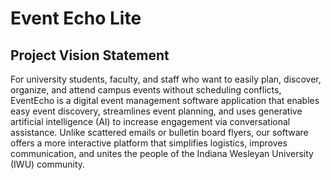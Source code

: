# Event Echo Lite

## Project Vision Statement
For university students, faculty, and staff who want to easily plan, discover, organize, and attend campus events without scheduling conflicts, EventEcho is a digital event management software application that enables easy event discovery, streamlines event planning, and uses generative artificial intelligence (AI) to increase engagement via conversational assistance. Unlike scattered emails or bulletin board flyers, our software offers a more interactive platform that simplifies logistics, improves communication, and unites the people of the Indiana Wesleyan University (IWU) community.